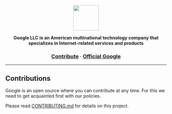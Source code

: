<p align="center">
  <img src="https://www.google.com/images/branding/googlelogo/1x/googlelogo_color_272x92dp.png" height="80" />
</p>

<p align="center">
  <strong>Google LLC is an American multinational technology company that specializes in Internet-related services and products</strong>
</p>

<h3 align="center">
  <a href="">Contribute</a>
  <span> · </span>
  <a href="https://google.com">Official Google</a>
</h3>

---

## Contributions

Google is an open source where you can contribute at any time. For this we need to get acquainted first with our policies. 

Please read [CONTRIBUTING.md](CONTRIBUTING.md) for details on this project.
